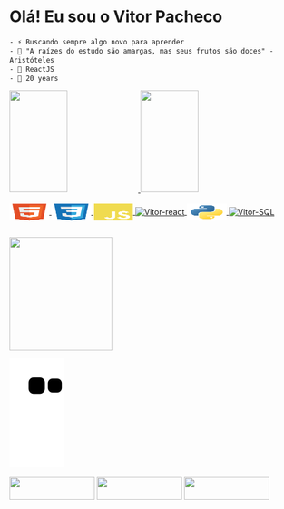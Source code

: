 <h1> Olá! Eu sou o Vitor Pacheco </h1>

```
- ⚡ Buscando sempre algo novo para aprender
- 🌱 "A raízes do estudo são amargas, mas seus frutos são doces" -Aristóteles
- 💎 ReactJS
- 🚩 20 years
```

<div style="display: inline_block">
  <a href="https://github.com/vitorpachecoo">
  <img width="45%" height="180em" src="https://github-readme-stats.vercel.app/api?username=vitorpachecoo&show_icons=true&theme=codeSTACKr&include_all_commits=true&count_private=true"/>
  <img width="45%" height="180em" src="https://github-readme-stats.vercel.app/api/top-langs/?username=vitorpachecoo&layout=compact&langs_count=7&theme=github_darkr"/>
</div>

<div style="display: inline_block"><br>
  <img align="center"alt="Vitor-HTML" height="30" width="70" src="https://raw.githubusercontent.com/devicons/devicon/master/icons/html5/html5-original.svg">
  <img align="center" alt="Vitor-CSS" height="30" width="70" src="https://raw.githubusercontent.com/devicons/devicon/master/icons/css3/css3-original.svg">
  <img align="center" alt="Vitor-Js" height="30" width="70" src="https://raw.githubusercontent.com/devicons/devicon/master/icons/javascript/javascript-plain.svg">
  <img align="center" alt="Vitor-react" height="30" widht="70" src="https://cdn.jsdelivr.net/gh/devicons/devicon/icons/react/react-original.svg" />
  <img align="center" alt="Vitor-Python" height="30" width="70" src="https://raw.githubusercontent.com/devicons/devicon/master/icons/python/python-original.svg">
  <img align="center" alt="Vitor-SQL" height="30" width="70" src="https://cdn.jsdelivr.net/gh/devicons/devicon/icons/microsoftsqlserver/microsoftsqlserver-plain.svg">
  </div>

##
  
  <img align="center" width="60%" height="200px" src="https://i.pinimg.com/originals/82/15/76/821576373678013ee992faa0eba4e292.gif">
  
![Snake animation](https://github.com/vitorpachecoo/vitorpachecoo/blob/output/github-contribution-grid-snake.svg)
  
<div>
  <a href="https://instagram.com/xvitorp" target="_blank"><img width="150px" height="40px" src="https://img.shields.io/badge/-Instagram-%23E4405F?style=for-the-badge&logo=instagram&logoColor=white" target="_blank"></a>
  <a href = "mailto:pachecovitor090@gmail.com"><img width="150px" height="40px" src="https://img.shields.io/badge/Gmail-D14836?style=for-the-badge&logo=gmail&logoColor=white" target="_blank"></a>
  <a href= "https://www.linkedin.com/in/vitor-pacheco-3666b61ba" target="_blank"><img width="150px" height="40px" src="https://img.shields.io/badge/-LinkedIn-%230077B5?style=for-the-badge&logo=linkedin&logoColor=white" target="_blank"></a>
  <a href ="src="https://assets.pinterest.com/ext/embed.html?id=8444318040395216" height="277" width="236" frameborder="0" scrolling="no">
</div>
                                                                                                                                         

